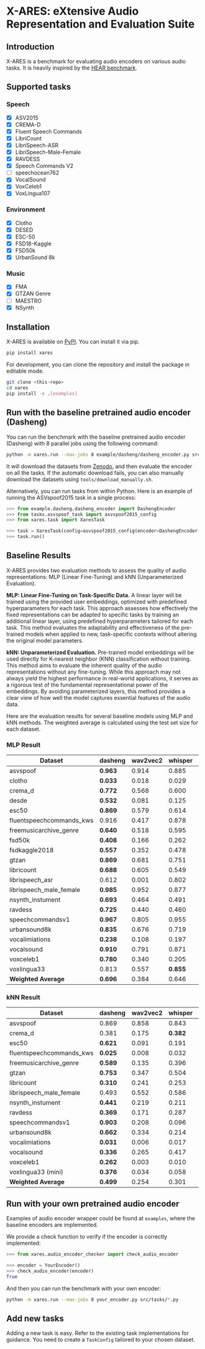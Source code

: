 # X-ARES: eXtensive Audio Representation and Evaluation Suite

## Introduction

X-ARES is a benchmark for evaluating audio encoders on various audio tasks. It is heavily inspired by the [HEAR benchmark](https://hearbenchmark.com/).

## Supported tasks

### Speech

- [x] ASV2015
- [x] CREMA-D
- [x] Fluent Speech Commands
- [x] LibriCount
- [x] LibriSpeech-ASR
- [x] LibriSpeech-Male-Female
- [x] RAVDESS
- [x] Speech Commands V2
- [ ] speechocean762
- [x] VocalSound
- [x] VoxCeleb1
- [x] VoxLingua107

### Environment

- [x] Clotho
- [x] DESED
- [x] ESC-50
- [x] FSD18-Kaggle
- [x] FSD50k
- [x] UrbanSound 8k

### Music

- [x] FMA
- [x] GTZAN Genre
- [ ] MAESTRO
- [x] NSynth

## Installation

X-ARES is available on [PyPI](https://pypi.org/project/xares/). You can install it via pip.

```bash
pip install xares
```

For development, you can clone the repository and install the package in editable mode.

```bash
git clone <this-repo>
cd xares
pip install -e .[examples]
```

## Run with the baseline pretrained audio encoder (Dasheng)

You can run the benchmark with the baseline pretrained audio encoder (Dasheng) with 8 parallel jobs using the following command:

```bash
python -m xares.run --max-jobs 8 example/dasheng/dasheng_encoder.py src/tasks/*.py
```

It will download the datasets from [Zenodo](https://zenodo.org/communities/mispeech/records), and then evaluate the encoder on all the tasks.
If the automatic download fails, you can also manually download the datasets using `tools/download_manually.sh`.

Alternatively, you can run tasks from within Python. Here is an example of running the ASVspoof2015 task in a single process:

```python
>>> from example.dasheng.dasheng_encoder import DashengEncoder
>>> from tasks.asvspoof_task import asvspoof2015_config
>>> from xares.task import XaresTask

>>> task = XaresTask(config=asvspoof2015_config(encoder=DashengEncoder()))
>>> task.run()
```


## Baseline Results

X-ARES provides two evaluation methods to assess the quality of audio representations: MLP (Linear Fine-Tuning) and kNN (Unparameterized Evaluation).

**MLP: Linear Fine-Tuning on Task-Specific Data.**
A linear layer will be trained using the provided user embeddings, optimized with predefined hyperparameters for each task. This approach assesses how effectively the fixed representations can be adapted to specific tasks by training an additional linear layer, using predefined hyperparameters tailored for each task. This method evaluates the adaptability and effectiveness of the pre-trained models when applied to new, task-specific contexts without altering the original model parameters.

**kNN: Unparameterized Evaluation.**
Pre-trained model embeddings will be used directly for K-nearest neighbor (KNN) classification without training. This method aims to evaluate the inherent quality of the audio representations without any fine-tuning. While this approach may not always yield the highest performance in real-world applications, it serves as a rigorous test of the fundamental representational power of the embeddings. By avoiding parameterized layers, this method provides a clear view of how well the model captures essential features of the audio data.

Here are the evaluation results for several baseline models using MLP and kNN methods. The weighted average is calculated using the test set size for each dataset.

### MLP Result

| Dataset                        | dasheng   | wav2vec2 | whisper   | data2vec  |
|--------------------------------|-----------|----------|-----------|-----------|
| asvspoof                       | **0.963** | 0.914    | 0.885     | 0.892     |
| clotho                         | **0.033** | 0.018    | 0.029     | 0.006     |
| crema_d                        | **0.772** | 0.568    | 0.600     | 0.566     |
| desde                          | **0.532** | 0.081    | 0.125     | 0.137     |
| esc50                          | **0.869** | 0.579    | 0.614     | 0.249     |
| fluentspeechcommands_kws       | 0.916     | 0.417    | 0.878     | **0.962** |
| freemusicarchive_genre         | **0.640** | 0.518    | 0.595     | 0.360     |
| fsd50k                         | **0.408** | 0.166    | 0.262     | 0.084     |
| fsdkaggle2018                  | **0.557** | 0.352    | 0.478     | 0.196     |
| gtzan                          | **0.869** | 0.681    | 0.751     | 0.495     |
| libricount                     | **0.688** | 0.605    | 0.549     | 0.507     |
| librispeech_asr                | 0.612     | 0.001    | 0.802     | **0.860** |
| librispeech_male_female        | **0.985** | 0.952    | 0.877     | 0.754     |
| nsynth_instument               | **0.693** | 0.464    | 0.491     | 0.340     |
| ravdess                        | **0.725** | 0.440    | 0.460     | 0.469     |
| speechcommandsv1               | **0.967** | 0.805    | 0.955     | 0.930     |
| urbansound8k                   | **0.835** | 0.676    | 0.719     | 0.443     |
| vocalimiations                 | **0.238** | 0.108    | 0.197     | 0.112     |
| vocalsound                     | **0.910** | 0.791    | 0.871     | 0.807     |
| voxceleb1                      | **0.780** | 0.340    | 0.205     | 0.103     |
| voxlingua33                    | 0.813     | 0.557    | **0.855** | 0.617     |
| **Weighted Average**           | **0.696** | 0.384    | 0.646     | 0.565     |


### kNN Result

| Dataset                        | dasheng   | wav2vec2 | whisper   | data2vec  |
|--------------------------------|-----------|----------|-----------|-----------|
| asvspoof                       | 0.869     | 0.858    | 0.843     | **0.942** |
| crema_d                        | 0.381     | 0.175    | **0.382** | 0.325     |
| esc50                          | **0.621** | 0.091    | 0.191     | 0.037     |
| fluentspeechcommands_kws       | **0.025** | 0.008    | 0.032     | 0.156     |
| freemusicarchive_genre         | **0.589** | 0.135    | 0.396     | 0.126     |
| gtzan                          | **0.753** | 0.347    | 0.504     | 0.119     |
| libricount                     | **0.310** | 0.241    | 0.253     | 0.186     |
| librispeech_male_female        | 0.493     | 0.552    | 0.586     | **0.632** |
| nsynth_instument               | **0.441** | 0.219    | 0.211     | 0.104     |
| ravdess                        | **0.369** | 0.171    | 0.287     | 0.289     |
| speechcommandsv1               | **0.903** | 0.208    | 0.096     | 0.850     |
| urbansound8k                   | **0.662** | 0.334    | 0.214     | 0.153     |
| vocalimiations                 | **0.031** | 0.006    | 0.017     | 0.008     |
| vocalsound                     | **0.336** | 0.265    | 0.417     | 0.295     |
| voxceleb1                      | **0.262** | 0.003    | 0.010     | 0.033     |
| voxlingua33 (mini)             | **0.376** | 0.034    | 0.058     | 0.050     |
| **Weighted Average**           | **0.499** | 0.254    | 0.301     | 0.379     |

## Run with your own pretrained audio encoder

Examples of audio encoder wrapper could be found at `examples`, where the baseline encoders are implemented.

We provide a check function to verify if the encoder is correctly implemented:

```python
>>> from xares.audio_encoder_checker import check_audio_encoder

>>> encoder = YourEncoder()
>>> check_audio_encoder(encoder)
True
```

And then you can run the benchmark with your own encoder:

```bash
python -m xares.run --max-jobs 8 your_encoder.py src/tasks/*.py
```

## Add new tasks

Adding a new task is easy. Refer to the existing task implementations for guidance.
You need to create a `TaskConfig` tailored to your chosen dataset.
